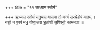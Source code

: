 +++
title = "११ ऋध्याम स्तोमं"

+++
ऋ॒ध्याम॒ स्तोमं॑ सनु॒याम॒ वाज॒मा नो॒ मन्त्रं॑ स॒रथे॒होप॑ यातम् ।  
यशो॒ न प॒क्वं मधु॒ गोष्व॒न्तरा भू॒तांशो॑ अ॒श्विनोः॒ काम॑मप्राः ॥
